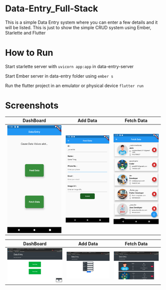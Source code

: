 # Data-Entry_Full-Stack

This is a simple Data Entry system where you can enter a few details and it will be listed.
This is just to show the simple CRUD system using Ember, Starlette and Flutter

# How to Run
Start starlette server with `uvicorn app:app` in data-entry-server

Start Ember server in data-entry folder using `ember s`

Run the flutter project in an emulator or physical device
`flutter run`


# Screenshots

DashBoard            |  Add Data         |  Fetch Data
:-------------------------:|:-------------------------:|:-------------------------:
![Screenshot](/screenshots/m1.png?raw=true "Mobile ss-1")  | ![Screenshot](/screenshots/m2.png?raw=true "Mobile ss-2") | ![Screenshot](/screenshots/m3.png?raw=true "Mobile ss-2")

DashBoard            |  Add Data         |  Fetch Data
:-------------------------:|:-------------------------:|:-------------------------:
![Screenshot](/screenshots/w1.png?raw=true "Mobile ss-1")  | ![Screenshot](/screenshots/w2.png?raw=true "Mobile ss-2") | ![Screenshot](/screenshots/w3.png?raw=true "Mobile ss-2") 

